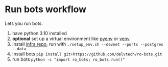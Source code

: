 # Run bots workflow

Lets you run bots.

1. have python 3.10 installed
2. **optional** set up a virtual environment like [pyenv](https://github.com/pyenv/pyenv#installation) or [venv](https://docs.python.org/3/library/venv.html)
3. install [infra repo](https://github.com/delvtech/infra/), run with `./setup_env.sh --devnet --ports --postgres --data`
4. install bots `pip install git+https://github.com/delvtech/ro-bots.git`
5. run bots `python -c "import ro_bots; ro_bots.run()"`
